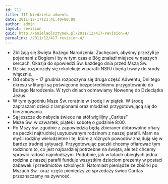```yaml
---
id: 711
title: III Niedziela adwentu
date: 2011-12-17T21:41:40+00:00
author: admin
layout: revision
guid: http://anielaolsztynek.pl/2011/12/417-revision-4/
permalink: /2011/12/417-revision-4/
---
```

  * Zbliżają się Święta Bożego Narodzenia. Zachęcam, abyśmy przeżyli je pojednani z Bogiem i by w tym czasie Bóg znalazł miejsce w naszych sercach, Okazja do spowiedzi Św. każdego dnia przed Mszą Św.
  * Dzisiaj rozpoczęły się rekolekcje w parafii NSPJ i będą trwały do środy włącznie.
  * Od soboty &#8211; 17 grudnia rozpoczyna się druga część Adwentu, Dni tego okresu w liturgii są poświęcone bezpośredniemu przygotowaniu do Bożego Narodzenia. W tych dniach odmawiamy Nowennę do Dzieciątka Jezus.
  * W tym tygodniu Msze Św. roratnie w środę i w piątek. W środę zapraszam dzieci z lampionami oraz młodzież przygotowującą się do bierzmowania.
  * Są jeszcze do nabycia świece na stół wigilijny &#8222;Caritas&#8221;
  * Msze Św. w czwartek, piątek i sobotę o godzinie 8:00.
  * Po Mszy św. zgodnie z zapowiedzią będą zbieraner dobrowolne ofiary na paczki najtrudniej usytuowanym rodzinom z naszej parafii. Mam na myśli rodziny wielodzietne i te, które z różnych powodów znajdują się w bardzo trudnej sytyuacji. Przygotowując paczki chcemy ofiarować tym rodzinom to, co jest najbardziej potrzebne na święta, ale też chcemy sprawić radość najmłodszym. Podobnie, jak w latach ubiegłych jedna rodzina z naszej parafii funduje wszystkim dzieciom prezenty w postaci zabawek i przedmiotów szkolnych. Natomiast pieniądze ze zbiórki po Mszach Św.  oraz część pieniędzy ze sprzedaży świec Caritas przeznaczamy na żywność.